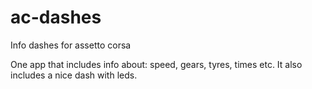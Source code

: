 # ac-dashes
Info dashes for assetto corsa

One app that includes info about: speed, gears, tyres, times etc.
It also includes a nice dash with leds.
